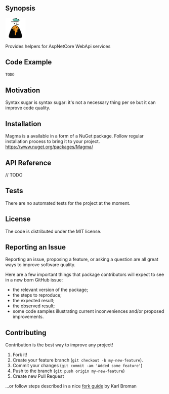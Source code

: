 ## Synopsis

[![Magma](https://github.com/another-guy/Magma/raw/master/Magma.png)](https://github.com/another-guy/Magma)

Provides helpers for AspNetCore WebApi services

## Code Example

```cs
TODO
```

## Motivation

Syntax sugar is syntax sugar: it's not a necessary thing per se but it can improve code quality.

## Installation

Magma is a available in a form of a NuGet package.
Follow regular installation process to bring it to your project.
https://www.nuget.org/packages/Magma/

## API Reference

// TODO

## Tests

There are no automated tests for the project at the moment.

## License

The code is distributed under the MIT license.

## Reporting an Issue

Reporting an issue, proposing a feature, or asking a question are all great ways to improve software quality.

Here are a few important things that package contributors will expect to see in a new born GitHub issue:
* the relevant version of the package;
* the steps to reproduce;
* the expected result;
* the observed result;
* some code samples illustrating current inconveniences and/or proposed improvements.

## Contributing

Contribution is the best way to improve any project!

1. Fork it!
2. Create your feature branch (```git checkout -b my-new-feature```).
3. Commit your changes (```git commit -am 'Added some feature'```)
4. Push to the branch (```git push origin my-new-feature```)
5. Create new Pull Request

...or follow steps described in a nice [fork guide](http://kbroman.org/github_tutorial/pages/fork.html) by Karl Broman
